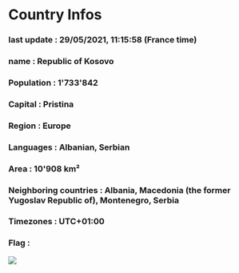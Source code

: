 # Country  Infos
### last update : 29/05/2021, 11:15:58 (France time)

### name : Republic of Kosovo
### Population : 1'733'842
### Capital : Pristina
### Region : Europe
### Languages : Albanian, Serbian
### Area : 10'908 km²
### Neighboring countries : Albania, Macedonia (the former Yugoslav Republic of), Montenegro, Serbia
### Timezones : UTC+01:00

### Flag :
![](https://restcountries.eu/data/kos.svg)